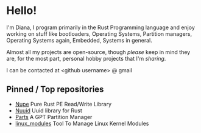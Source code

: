 # Hello!

I'm Diana, I program primarily in the Rust Programming language and enjoy working on stuff like bootloaders, Operating Systems, Partition managers, Operating Systems again, Embedded, Systems in general.

Almost all my projects are open-source, though *please* keep in mind they are, for the most part, personal hobby projects that I'm *sharing*.

I can be contacted at \<github username> @ gmail

## Pinned / Top repositories

- [Nupe](https://github.com/DianaNites/nupe) Pure Rust PE Read/Write Library
- [Nuuid](https://github.com/DianaNites/nuuid) Uuid library for Rust
- [Parts](https://github.com/DianaNites/parts) A GPT Partition Manager
- [linux_modules](https://github.com/DianaNites/linux_modules) Tool To Manage Linux Kernel Modules

